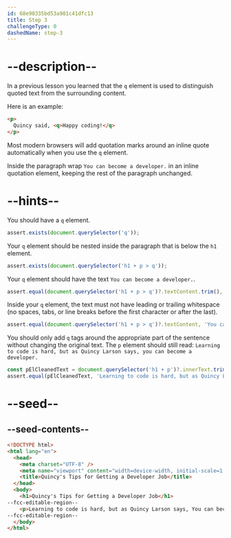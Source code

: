```yaml
---
id: 68e90335bd53a901c41dfc13
title: Step 3
challengeType: 0
dashedName: step-3
---
```


# --description--

In a previous lesson you learned that the `q` element is used to distinguish quoted text from the surrounding content.

Here is an example:

```html
<p>
  Quincy said, <q>Happy coding!</q>
</p>
```

Most modern browsers will add quotation marks around an inline quote automatically when you use the `q` element.

Inside the paragraph wrap `You can become a developer.` in an inline quotation element, keeping the rest of the paragraph unchanged.

# --hints--

You should have a `q` element.

```js
assert.exists(document.querySelector('q'));
```

Your `q` element should be nested inside the paragraph that is below the `h1` element.

```js
assert.exists(document.querySelector('h1 + p > q'));
```

Your `q` element should have the text `You can become a developer.`.

```js
assert.equal(document.querySelector('h1 + p > q')?.textContent.trim(), 'You can become a developer.');
```

Inside your `q` element, the text must not have leading or trailing whitespace (no spaces, tabs, or line breaks before the first character or after the last).

```js
assert.equal(document.querySelector('h1 + p > q')?.textContent, 'You can become a developer.');
```

You should only add `q` tags around the appropriate part of the sentence without changing the original text. The `p` element should still read: `Learning to code is hard, but as Quincy Larson says, you can become a developer.`

```js
const pElCleanedText = document.querySelector('h1 + p')?.innerText.trim().replaceAll(/ {2,}/g, ' ');
assert.equal(pElCleanedText, 'Learning to code is hard, but as Quincy Larson says, You can become a developer.');
```

# --seed--

## --seed-contents--

```html
<!DOCTYPE html>
<html lang="en">
  <head>
    <meta charset="UTF-8" />
    <meta name="viewport" content="width=device-width, initial-scale=1.0" />
    <title>Quincy's Tips for Getting a Developer Job</title>
  </head>
  <body>
    <h1>Quincy's Tips for Getting a Developer Job</h1>
--fcc-editable-region--
    <p>Learning to code is hard, but as Quincy Larson says, You can become a developer.</p>
--fcc-editable-region--
  </body>
</html>
```
